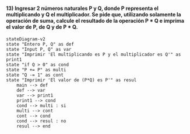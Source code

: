 #### 13) Ingresar 2 números naturales P y Q, donde P representa el multiplicando y Q el multiplicador. Se pide que, utilizando solamente la operación de suma, calcule el resultado de la operación P * Q e imprima el valor de P, de Q y de P * Q.
```mermaid
stateDiagram-v2
state "Entero P, Q" as def
state "Input P, Q" as var
state "Imprimir 'El multiplicando es P y el multiplicador es Q'" as print1
state "if Q > 0" as cond
state "P += P" as multi
state "Q -= 1" as cont
state "Imprimir 'El valor de (P*Q) es P'" as resul
    main --> def
    def --> var
    var --> print1
    print1 --> cond
    cond --> multi : si
    multi --> cont
    cont --> cond
    cond --> resul : no
    resul --> end
```
